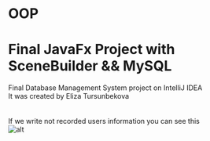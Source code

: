 # OOP
# Final JavaFx Project with SceneBuilder && MySQL
Final Database Management System project on IntelliJ IDEA
<br>It was created by Eliza Tursunbekova
<br><br><br>
If we write not recorded users information you can see this<br>
![alt](https://sun9-52.userapi.com/impg/koz4_iEYzjb71K3s-ROf4tfCu15HXyuFx6cf9Q/0cS4MkjhfNo.jpg?size=1346x673&quality=96&sign=edc899f74a49f78e4e3d6ddc9c920d64&type=album)
<br>
